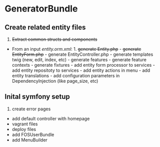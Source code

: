 # GeneratorBundle

## Create related entity files
  1. ~~Extract common structs and components~~
  -  From an input *entity.orm.xml*:
    1. ~~generate Entity.php~~
    -  ~~generate EntityForm.php~~
    -  generate EntityController.php
    -  generate templates twig (new, edit, index, etc)
    -  generate features
    -  generate feature contexts
    -  generate fixtures
    -  add entity form processor to services
    -  add entity repositoty to services
    -  add entity actions in menu
    -  add entity translations
    -  add configuration parameters in DependencyInjection (like page_size, etc)

## Inital symfony setup
  1. create error pages
  -  add default controller with homepage
  -  vagrant files
  -  deploy files
  -  add FOSUserBundle
  -  add MenuBuilder

